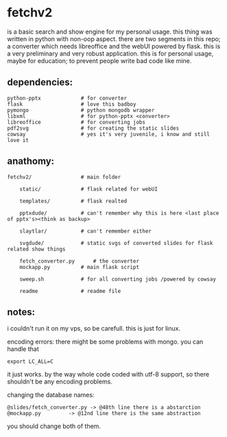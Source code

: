 
<h1>fetchv2</h1>

is a basic search and show engine for my personal usage. this thing was written in python with non-oop aspect. 
there are two segments in this repo; a converter which needs libreoffice and the webUI powered by flask. this is a very preliminary and very robust application. this is for personal usage, maybe for education; to prevent people write bad code like mine.


<h2>dependencies:</h2>

	python-pptx				# for converter
	flask					# love this badboy
	pymongo					# python mongodb wrapper
	libxml					# for python-pptx <converter>
	libreoffice				# for converting jobs
	pdf2svg 				# for creating the static slides
	cowsay					# yes it's very juvenile, i know and still love it

<h2>anathomy:</h2>

	fetchv2/				# main folder

		static/				# flask related for webUI

		templates/			# flask realted

		pptxdude/			# can't remember why this is here <last place of pptx's><think as backup>

		slaytlar/			# can't remember either

		svgdude/			# static svgs of converted slides for flask related show things

		fetch_converter.py 		# the converter
		mockapp.py 			# main flask script
	
		sweep.sh 			# for all converting jobs /powered by cowsay

		readme				# readme file


<h2>notes:</h2>

i couldn't run it on my vps, so be carefull. this is just for linux.

encoding errors:
there might be some problems with mongo. you can handle that 

	export LC_ALL=C

it just works. by the way whole code coded with utf-8 support, so there shouldn't be any encoding problems.

changing the database names:

	@slides/fetch_converter.py -> @48th line there is a abstarction
	@mockapp.py 		-> @12nd line there is the same abstraction

you should change both of them.

